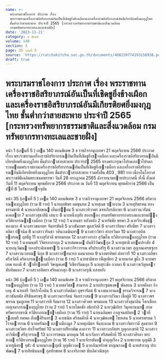 ```yaml
---
name: >-
  พระบรมราชโองการ ประกาศ เรื่อง
  พระราชทานเครื่องราชอิสริยาภรณ์อันเป็นที่เชิดชูยิ่งช้างเผือกและเครื่องราชอิสริยาภรณ์อันมีเกียรติยศยิ่งมงกุฎไทย
  ชั้นต่ำกว่าสายสะพาย ประจำปี 2565 [กระทรวงทรัพยากรธรรมชาติและสิ่งแวดล้อม
  กรมทรัพยากรทางทะเลและชายฝั่ง]
date: '2023-11-21'
category: ข พิเศษ
volume: 140
section: 3
page: 35 เล่มที่ 5
source: 'https://ratchakitcha.soc.go.th/documents/488239774193156936.pdf'
draft: true
---
```


# พระบรมราชโองการ ประกาศ เรื่อง พระราชทานเครื่องราชอิสริยาภรณ์อันเป็นที่เชิดชูยิ่งช้างเผือกและเครื่องราชอิสริยาภรณ์อันมีเกียรติยศยิ่งมงกุฎไทย ชั้นต่ำกว่าสายสะพาย ประจำปี 2565 [กระทรวงทรัพยากรธรรมชาติและสิ่งแวดล้อม กรมทรัพยากรทางทะเลและชายฝั่ง]

หน้า 1 (เลมที่ 5 ) เลม 140 ตอนพิเศษ 3 ข ราชกิจจานุเบกษา 21 พฤศจิกายน 2566 ประกาศ เรื่อง พระราชทานเครื่องราชอิสริยาภรณอันเป็นที่เชิดชูยิ่งชางเผือก และเครื่องราชอิสริยาภรณอันมีเกียรติยศยิ่งมงกุฎไทย ชั้นต่ํากวาสายสะพาย ประจําป 2565 ทรงพระกรุณาโปรดเกลาโปรดกระหมอมพระราชทานเครื่องราชอิสริยาภรณอันเป็นที่เชิดชูยิ่งชางเผือก และเครื่องราชอิสริยาภรณอันมีเกียรติยศยิ่งมงกุฎไทย ชั้นต่ํากวาสายสะพาย รวมทั้งสิ้น 403 , 981 ราย เนื่องในโอกาสพระราชพิธีเฉลิมพระชนมพรรษา วันที่ 28 กรกฎาคม 2565 ดังรายนามทายประกาศนี้ ทั้งนี้ ตั้งแต่วันที่ 11 พฤศจิกายน พุทธศักราช 2566 ประกาศ ณ วันที่ 13 พฤศจิกายน พุทธศักราช 2566 เป็นปที่ 8 ในรัชกาลปจจุบัน

หน้า 35 (เลมที่ 5 ) เลม 140 ตอนพิเศษ 3 ข ราชกิจจานุเบกษา 21 พฤศจิกายน 2566 ตริตาภรณมงกุฎไทย (รวม 8 ราย) 1 นายฤทธิพร คมขุนทด 2 นายสุเมธ ซายงาม 3 นายสุทิพรหม ทองธรรมชาติ 4 นายเอกลักษณ เย็นเปยม 5 นางสาวทิวาพร ขจรเกียรติอาชา 6 นางสาวนวรัตน์ คงคลาย 7 นางสาวสุธาสินี เสนาะ 8 นางหนึ่งฤทัย สองหอง กรมทรัพยากรทางทะเลและชายฝง ทวีติยาภรณชางเผือก (รวม 12 ราย) 1 นายนธร หยังหลัง 2 นายรัชชัย พรพา 3 นายวีระพันธุ ทองมาก 4 นางสาวชนกพร จันทรขันตี 5 นางธันยพร พูลสวัสดิ์ 6 นางสาวรัตนา ศรีเพ็ชร 7 นางสาวลลิตา ปจฉิม 8 นางสาววรินธา วศินะเมฆินทร 9 นางสาววัชรา ศากรวิมล 10 นางสาวสถิตยภรณ ฤทธิ์ชู 11 นางสุรัสวดี พรหมยอด 12 นางสาวอรภา สุวัฒโน ทวีติยาภรณมงกุฎไทย (รวม 10 ราย) 1 นายมนตรี วิจิตรอาภากุล 2 นายสมพงค บันติวิวัฒนกุล 3 นายสุชาติ แยมปราสัย 4 นายอนุวัฒน ทองประดับเพชร 5 นางสาวจิราวรรณ ศรีประเสริฐ 6 นางสาวนวพร สุญาณเศรษฐกร 7 นางสาวนวภรณ นิกุล 8 นางสาวปยนารถ แดนจอหอ 9 นางพรทิพย์ ฝอยวารี 10 นางสาวอลิษา ศรีสวัสดิ์ ตริตาภรณชางเผือก (รวม 8 ราย) 1 นายชาติชาย เพ็ญเพียร 2 นายนเรศ ชูผึ้ง 3 นายพรเทพ ทองดี 4 วาที่รอยตรี วิษณุพงศ วิเชียรรัตนกุล 5 นายสุระชัย ภาสดา 6 นางสาวขวัญหลา ทับทิมแดง 7 นางสาวอทิตยา ศรีหมากสุก 8 นางสาวอรุณี แสงหยัง

หน้า 36 (เลมที่ 5 ) เลม 140 ตอนพิเศษ 3 ข ราชกิจจานุเบกษา 21 พฤศจิกายน 2566 ตริตาภรณมงกุฎไทย (รวม 13 ราย) 1 นายชลวิชช สามารถ 2 นายประฐมพงษ พัดสอน 3 นายศักดา อิงเอนุ 4 นายเสรี วัชรกิจโภคิน 5 นางสาวกิตติมา บุษรารัตน์ 6 นางชนากานต ธรรมวิจารณ 7 นางสาวธันยพัส ศิริชัยเศรษฐ 8 นางสาวนรารัตน์ จันทรวาสน 9 นางสาวปวีณา เชื้อผู้ดี 10 นางสาวพรพรรณ ชุมภูเทพ 11 นางสาวรพี รัตนราช 12 นางสาวศิวพร พรมแดน 13 นางสาวอังสุมาลิน โสกเชือก เบญจมาภรณมงกุฎไทย (รวม 2 ราย) 1 นายโชคชัย อธิกปาลี 2 นายวุฒิภัทร วิมุกตานนท กรมทรัพยากรธรณี ทวีติยาภรณชางเผือก (รวม 15 ราย) 1 นายเฉลิมพร กาญจนสถิตย 2 วาที่รอยตรี ทศพล สังขศิรินทร 3 นายธนิต ศรีสมศักดิ์ 4 นายวุฒิพงษ ไชยเสน 5 นายศรพรหม วิโรจนวรรณ 6 นายศรัณย แกวเมืองมูล 7 นายศุภมิตร จันทะคาม 8 นางสาวจิตราวดี สุดชาหา 9 นางสาวทวีพร สําเร็จทรัพย์ 10 นางสาวปรียาพัฒ คงถาวร 11 นางสาวภภัสสร บุญกองชาติ 12 นางสาวภาวิณีย ศรีสุวรรณ 13 นางวรรษมน มากคุณ 14 นางวัลภา ศรีสมศักดิ์ 15 นางสาวศิรดา พระสงฆ ทวีติยาภรณมงกุฎไทย (รวม 16 ราย) 1 นายจักรพันธ คําบุญเรือง 2 นายชยารพ บุญมัติ 3 นายฐนิศร จุฬะ 4 นายณรงคฤทธิ์ บุญชัยวงค 5 นายภัณฑรักษ์ ชาญณรงค 6 นายสําราญ ประพัฒน 7 นายสิทธินนท กุลทักษยศ 8 นางจริภาพร ชัยเลิศวณิชกุล
